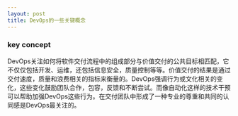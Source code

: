 ```yaml
---
layout: post
title: DevOps的一些关键概念
---
```


### key concept
DevOps关注如何将软件交付流程中的组成部分与价值交付的公共目标相匹配，它不仅仅包括开发、运维，还包括信息安全，质量控制等等。价值交付的结果是通过交付速度，质量和浪费相关的指标来衡量的。DevOps强调行为或文化相关的变化，这些变化鼓励团队合作，包容，反馈和不断尝试。而像自动化这样的技术干预可以帮助加强DevOps这些行为。在交付团队中形成了一种专业的尊重和共同的认同感是DevOps最关注的。